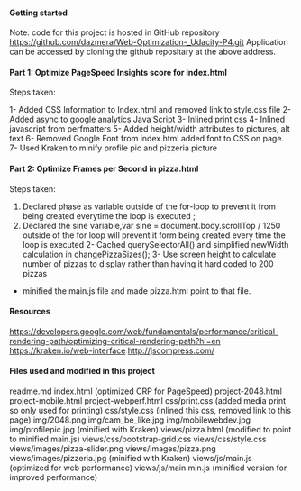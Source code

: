 
#### Getting started

Note:  code for this project is hosted in GitHub repository https://github.com/dazmera/Web-Optimization-_Udacity-P4.git
	  Application can be accessed by cloning the github repositary at the above address.   
	   
#### Part 1: Optimize PageSpeed Insights score for index.html

Steps taken:

1- Added CSS Information to Index.html and removed link to style.css file
2- Added async to google analytics Java Script
3- Inlined print css
4- Inlined javascript from perfmatters
5- Added height/width attributes to pictures, alt text
6- Removed Google Font from index.html added font to CSS on page.
7- Used Kraken to minify profile pic and pizzeria picture

#### Part 2: Optimize Frames per Second in pizza.html

Steps taken:

1) Declared phase as variable outside of the for-loop to prevent it from being created everytime the loop is executed ; 
2) Declared the sine variable,var sine = document.body.scrollTop / 1250 outside of the for loop will prevent it form being created every time the loop is executed
2- Cached querySelectorAll() and simplified newWidth
calculation in changePizzaSizes();
3- Use screen height to calculate number of pizzas to display rather than 
having it hard coded to 200 pizzas 

 - minified the main.js file and made pizza.html point to that file.


#### Resources

https://developers.google.com/web/fundamentals/performance/critical-rendering-path/optimizing-critical-rendering-path?hl=en
https://kraken.io/web-interface
http://jscompress.com/



#### Files used and modified in this project

readme.md
index.html (optimized CRP for PageSpeed)
project-2048.html
project-mobile.html
project-webperf.html
css/print.css (added media print so only used for printing)
css/style.css (inlined this css, removed link to this page)
img/2048.png
img/cam_be_like.jpg
img/mobilewebdev.jpg
img/profilepic.jpg (minified with Kraken)
views/pizza.html (modified to point to minified main.js)
views/css/bootstrap-grid.css
views/css/style.css
views/images/pizza-slider.png
views/images/pizza.png
views/images/pizzeria.jpg (minified with Kraken)
views/js/main.js (optimized for web performance)
views/js/main.min.js (minified version for improved performance)







